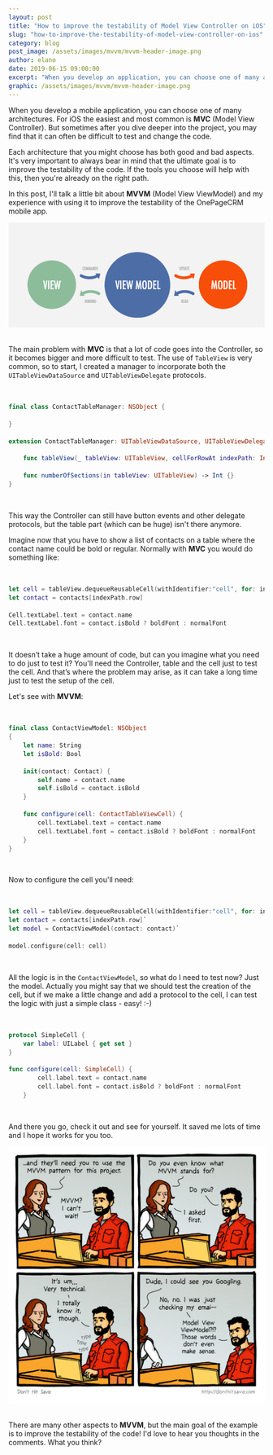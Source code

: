 ```yaml
---
layout: post
title: "How to improve the testability of Model View Controller on iOS"
slug: "how-to-improve-the-testability-of-model-view-controller-on-ios"
category: blog
post_image: /assets/images/mvvm/mvvm-header-image.png
author: elano
date: 2019-06-15 09:00:00
excerpt: "When you develop an application, you can choose one of many architectures. For iOS the easiest and most common is MVC (Model View Controller). But it’s only after you dive right into the project, you may find that it can often be difficult to test and change the code."
graphic: /assets/images/mvvm/mvvm-header-image.png
---
```


When you develop a mobile application, you can choose one of many architectures. For iOS the easiest and most common is **MVC** (Model View Controller). But sometimes after you dive deeper into the project, you may find that it can often be difficult to test and change the code.

Each architecture that you might choose has both good and bad aspects. It's very important to always bear in mind that the ultimate goal is to improve the testability of the code. If the tools you choose will help with this, then you're already on the right path.

In this post, I'll talk a little bit about **MVVM** (Model View ViewModel) and my experience with using it to improve the testability of the OnePageCRM mobile app.

<div class="text-align: center">
    <img src="/assets/images/mvvm/mvvm-flow.png" alt="Flow of MVVM" class="img-responsive" style="" />
     <br /><br />
</div>

The main problem with **MVC** is that a lot of code goes into the Controller, so it becomes bigger and more difficult to test. The use of `TableView` is very common, so to start, I created a manager to incorporate both the `UITableViewDataSource` and `UITableViewDelegate` protocols.

<br/>

```swift
final class ContactTableManager: NSObject {

}

extension ContactTableManager: UITableViewDataSource, UITableViewDelegate {

	func tableView(_ tableView: UITableView, cellForRowAt indexPath: IndexPath) -> UITableViewCell {}

	func numberOfSections(in tableView: UITableView) -> Int {}
}
```

<br />

This way the Controller can still have button events and other delegate protocols, but the table part (which can be huge) isn't there anymore.

Imagine now that you have to show a list of contacts on a table where the contact name could be bold or regular. Normally with **MVC** you would do something like:

<br/>

```swift
let cell = tableView.dequeueReusableCell(withIdentifier:"cell", for: indexPath) as! ContactTableViewCell
let contact = contacts[indexPath.row]

Cell.textLabel.text = contact.name
Cell.textLabel.font = contact.isBold ? boldFont : normalFont
```
<br />

It doesn’t take a huge amount of code, but can you imagine what you need to do just to test it? You'll need the Controller, table and the cell just to test the cell. And that’s where the problem may arise, as it can take a long time just to test the setup of the cell. 

Let's see with **MVVM**:

<br/>

```swift
final class ContactViewModel: NSObject
{
	let name: String
	let isBold: Bool

	init(contact: Contact) {
		self.name = contact.name
		self.isBold = contact.isBold
	}

	func configure(cell: ContactTableViewCell) {
		cell.textLabel.text = contact.name
		cell.textLabel.font = contact.isBold ? boldFont : normalFont
	}
}
```
<br />

Now to configure the cell you'll need:

<br/>

```swift
let cell = tableView.dequeueReusableCell(withIdentifier:"cell", for: indexPath) as! ContactTableViewCell`
let contact = contacts[indexPath.row]`
let model = ContactViewModel(contact: contact)`

model.configure(cell: cell)
```
<br />

All the logic is in the `ContactViewModel`, so what do I need to test now? Just the model. Actually you might say that we should test the creation of the cell, but if we make a little change and add a protocol to the cell, I can test the logic with just a simple class - easy! :-)

<br/>

```swift
protocol SimpleCell {
    var label: UILabel { get set }
}

func configure(cell: SimpleCell) {
		cell.label.text = contact.name
		cell.label.font = contact.isBold ? boldFont : normalFont
	}
```
<br />

And there you go, check it out and see for yourself. It saved me lots of time and I hope it works for you too.

<div class="text-align: center">
    <img src="/assets/images/mvvm/mvvm.jpg" alt="MVVM" class="img-responsive" style="" />
     <br /><br />
</div>

There are many other aspects to **MVVM**, but the main goal of the example is to improve the testability of the code! I'd love to hear you thoughts in the comments. What you think?
